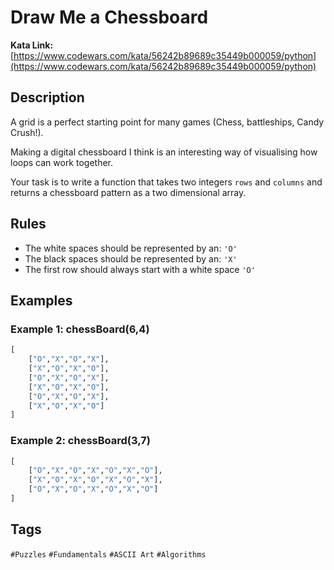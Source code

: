 # Draw Me a Chessboard

**Kata Link:** [https://www.codewars.com/kata/56242b89689c35449b000059/python](https://www.codewars.com/kata/56242b89689c35449b000059/python)

## Description

A grid is a perfect starting point for many games (Chess, battleships, Candy Crush!).

Making a digital chessboard I think is an interesting way of visualising how loops can work together.

Your task is to write a function that takes two integers `rows` and `columns` and returns a chessboard pattern as a two dimensional array.

## Rules

- The white spaces should be represented by an: `'O'`
- The black spaces should be represented by an: `'X'`
- The first row should always start with a white space `'O'`

## Examples

### Example 1: chessBoard(6,4)

```python
[
    ["O","X","O","X"],
    ["X","O","X","O"],
    ["O","X","O","X"],
    ["X","O","X","O"],
    ["O","X","O","X"],
    ["X","O","X","O"]
]
```

### Example 2: chessBoard(3,7)

```python
[
    ["O","X","O","X","O","X","O"],
    ["X","O","X","O","X","O","X"],
    ["O","X","O","X","O","X","O"]
]
```

## Tags

`#Puzzles` `#Fundamentals` `#ASCII Art` `#Algorithms`